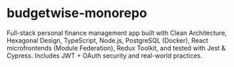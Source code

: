 # budgetwise-monorepo
Full-stack personal finance management app built with Clean Architecture, Hexagonal Design, TypeScript, Node.js, PostgreSQL (Docker), React microfrontends (Module Federation), Redux Toolkit, and tested with Jest &amp; Cypress. Includes JWT + OAuth security and real-world practices.
